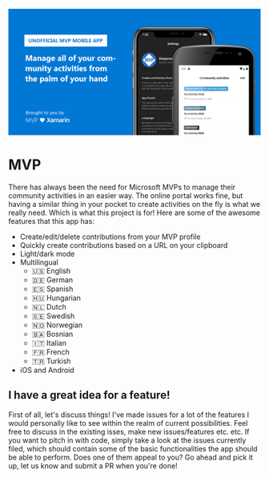 ![](mvp.png)

# MVP

There has always been the need for Microsoft MVPs to manage their community activities in an easier way. The online portal works fine, but having a similar thing in your pocket to create activities on the fly is what we really need. Which is what this project is for! Here are some of the awesome features that this app has:

- Create/edit/delete contributions from your MVP profile
- Quickly create contributions based on a URL on your clipboard
- Light/dark mode
- Multilingual 
   - 🇺🇸 English
   - 🇩🇪 German
   - 🇪🇸 Spanish
   - 🇭🇺 Hungarian
   - 🇳🇱 Dutch
   - 🇸🇪 Swedish
   - 🇳🇴 Norwegian
   - 🇧🇦 Bosnian
   - 🇮🇹 Italian
   - 🇫🇷 French
   - 🇹🇷 Turkish
- iOS and Android

## I have a great idea for a feature!

First of all, let's discuss things! I've made issues for a lot of the features I would personally like to see within the realm of current possibilities. Feel free to discuss in the existing isses, make new issues/features etc. etc. If you want to pitch in with code, simply take a look at the issues currently filed, which should contain some of the basic functionalities the app should be able to perform. Does one of them appeal to you? Go ahead and pick it up, let us know and submit a PR when you're done!

